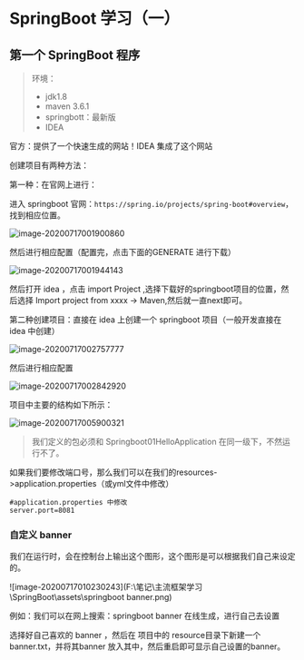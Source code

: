 # SpringBoot 学习（一）

## 第一个 SpringBoot 程序

> 环境：
>
> - jdk1.8
> - maven 3.6.1
> - springbott：最新版
> - IDEA

官方：提供了一个快速生成的网站！IDEA 集成了这个网站

创建项目有两种方法：

第一种：在官网上进行：

进入 springboot 官网：`https://spring.io/projects/spring-boot#overview`，找到相应位置。

![image-20200717001900860](F:\笔记\主流框架学习\SpringBoot\assets\官网创建项目.png)

然后进行相应配置（配置完，点击下面的GENERATE 进行下载）

![image-20200717001944143](F:\笔记\主流框架学习\SpringBoot\assets\官网创建项目2.png)

然后打开 idea ，点击 import Project ,选择下载好的springboot项目的位置，然后选择 Import project from xxxx -> Maven,然后就一直next即可。

第二种创建项目：直接在 idea 上创建一个 springboot 项目（一般开发直接在 idea 中创建）

![image-20200717002757777](F:\笔记\主流框架学习\SpringBoot\assets\在idea上创建项目.png)

然后进行相应配置

![image-20200717002842920](F:\笔记\主流框架学习\SpringBoot\assets\在idea上创建项目2.png)

项目中主要的结构如下所示：

![image-20200717005900321](F:\笔记\主流框架学习\SpringBoot\assets\springboot基本结构.png)

> 我们定义的包必须和 Springboot01HelloApplication 在同一级下，不然运行不了。

如果我们要修改端口号，那么我们可以在我们的resources->application.properties（或yml文件中修改）

```properties
#application.properties 中修改
server.port=8081
```

### 自定义 banner

我们在运行时，会在控制台上输出这个图形，这个图形是可以根据我们自己来设定的。

![image-20200717010230243](F:\笔记\主流框架学习\SpringBoot\assets\springboot banner.png)

例如：我们可以在网上搜索：springboot banner 在线生成，进行自己去设置

选择好自己喜欢的 banner ，然后在 项目中的 resource目录下新建一个banner.txt，并将其banner 放入其中，然后重启即可显示自己设置的banner。


